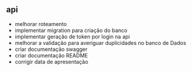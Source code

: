 ## api

- melhorar roteamento
- implementar migration para criação do banco
- implementar geração de token por login na api
- melhorar a validação para averiguar duplicidades no banco de Dados
- criar documentação swagger
- criar documentação README
- corrigir data de apresentação


